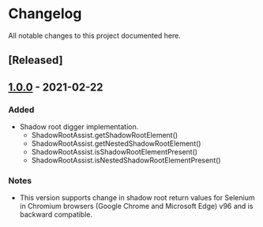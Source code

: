 # Changelog
All notable changes to this project documented here.

## [Released]

## [1.0.0](https://search.maven.org/artifact/io.github.abhinavminhas/ShadowRoot.Digger/1.0.0/jar) - 2021-02-22
### Added
- Shadow root digger implementation.
  - ShadowRootAssist.getShadowRootElement()
  - ShadowRootAssist.getNestedShadowRootElement()
  - ShadowRootAssist.isShadowRootElementPresent()
  - ShadowRootAssist.isNestedShadowRootElementPresent()

### Notes
- This version supports change in shadow root return values for Selenium in Chromium browsers (Google Chrome and Microsoft Edge) v96 and is backward compatible.